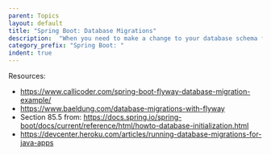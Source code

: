 ```yaml
---
parent: Topics
layout: default
title: "Spring Boot: Database Migrations"
description:  "When you need to make a change to your database schema for an app in progress"
category_prefix: "Spring Boot: "
indent: true
---
```


Resources:

* <https://www.callicoder.com/spring-boot-flyway-database-migration-example/>
* <https://www.baeldung.com/database-migrations-with-flyway>
* Section 85.5 from: <https://docs.spring.io/spring-boot/docs/current/reference/html/howto-database-initialization.html>
* <https://devcenter.heroku.com/articles/running-database-migrations-for-java-apps>
